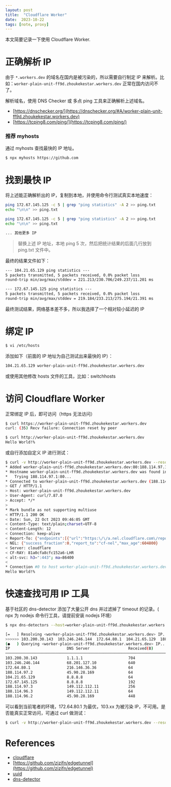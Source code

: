 ```yaml
---
layout: post
title:  "Cloudflare Worker"
date:  2023-10-22
tags: [note, proxy]
---
```


  本文简要记录一下使用 Cloudflare Worker.


# 正确解析 IP

  由于 `*.workers.dev` 的域名在国内是被污染的，所以需要自行制定 IP 来解析。比如：`worker-plain-unit-ff9d.zhoukekestar.workers.dev` 正常在国内访问不了。

  解析域名，使用 DNS Checker 或 多点 ping 工具来正确解析上述域名。

* [https://dnschecker.org/](https://dnschecker.org/#A/worker-plain-unit-ff9d.zhoukekestar.workers.dev)
* [https://tcping8.com/ping/](https://tcping8.com/ping/)

### 推荐 myhosts 

  通过 myhosts 查找最快的 IP 地址。
  
```sh
$ npx myhosts https://github.com
```

# 找到最快 IP

  将上述能正确解析出的 IP，复制到本地，并使用命令行测试真实本地速度：

```bash
ping 172.67.145.125 -c 5 | grep "ping statistics" -A 2 >> ping.txt
echo "\n\n" >> ping.txt

ping 172.67.145.125 -c 5 | grep "ping statistics" -A 2 >> ping.txt
echo "\n\n" >> ping.txt

... 其他更多 IP
```

> 替换上述 IP 地址，本地 ping 5 次，然后把统计结果的后面几行放到 ping.txt 文件中。

最终的结果文件如下：

```txt
--- 104.21.65.129 ping statistics ---
5 packets transmitted, 5 packets received, 0.0% packet loss
round-trip min/avg/max/stddev = 221.213/230.706/249.237/11.201 ms

--- 172.67.145.125 ping statistics ---
5 packets transmitted, 5 packets received, 0.0% packet loss
round-trip min/avg/max/stddev = 219.184/233.213/275.194/21.391 ms
```

  最终测试结果，网络基本差不多，所以我选择了一个相对较小延迟的 IP


# 绑定 IP

```bash
$ vi /etc/hosts
```

  添加如下（前面的 IP 地址为自己测试出来最快的 IP）：

```bash
104.21.65.129 worker-plain-unit-ff9d.zhoukekestar.workers.dev
```

  或使用其他修改 hosts 文件的工具，比如：switchhosts

# 访问 Cloudflare Worker

  正常绑定 IP 后，即可访问（https 无法访问）

```bash
$ curl https://worker-plain-unit-ff9d.zhoukekestar.workers.dev
curl: (35) Recv failure: Connection reset by peer

$ curl http://worker-plain-unit-ff9d.zhoukekestar.workers.dev
Hello World!%
```

  或自行添加自定义 IP 进行测试：

```bash
$ curl -v http://worker-plain-unit-ff9d.zhoukekestar.workers.dev --resolve worker-plain-unit-ff9d.zhoukekestar.workers.dev:80:188.114.97.1
* Added worker-plain-unit-ff9d.zhoukekestar.workers.dev:80:188.114.97.1 to DNS cache
* Hostname worker-plain-unit-ff9d.zhoukekestar.workers.dev was found in DNS cache
*   Trying 188.114.97.1:80...
* Connected to worker-plain-unit-ff9d.zhoukekestar.workers.dev (188.114.97.1) port 80 (#0)
> GET / HTTP/1.1
> Host: worker-plain-unit-ff9d.zhoukekestar.workers.dev
> User-Agent: curl/7.87.0
> Accept: */*
>
* Mark bundle as not supporting multiuse
< HTTP/1.1 200 OK
< Date: Sun, 22 Oct 2023 09:46:05 GMT
< Content-Type: text/plain;charset=UTF-8
< Content-Length: 12
< Connection: keep-alive
< Report-To: {"endpoints":[{"url":"https:\/\/a.nel.cloudflare.com\/report\/v3?s=fBxJFdvmCcFVs6rtq%2BV69NsR7j7lRXtuD8qO1iMI4hjyX9LOx6EGLTCm42aACYQhJiMMUYLFbMBoqgm69oCF9LyHiJ2a68H1DvSxth1B0IcGWL4V6ByAgVfmiMM7HrS58Nn%2B49uR9JWEPX5dTW%2FwjlJ6zYxEMfh%2B6GEKtw533Fk%2F%2Fg%3D%3D"}],"group":"cf-nel","max_age":604800}
< NEL: {"success_fraction":0,"report_to":"cf-nel","max_age":604800}
< Server: cloudflare
< CF-RAY: 81a0cfa8cfc152a6-LHR
< alt-svc: h3=":443"; ma=86400
<
* Connection #0 to host worker-plain-unit-ff9d.zhoukekestar.workers.dev left intact
Hello World!%
```


# 快速查找可用 IP 工具

  基于社区的 dns-detector 添加了大量公开 dns 并过滤掉了 timeout 的记录。( npx 为 nodejs 命令行工具，请提前安装 nodejs 环境）
  
```sh
$ npx dns-detectors --host=worker-plain-unit-ff9d.zhoukekestar.workers.dev

[=   ] Resolving <worker-plain-unit-ff9d.zhoukekestar.workers.dev> IP...          
>>>>>> 103.200.30.143  103.246.246.144  172.64.80.1  104.21.65.129  188.114.96.2  188.114.97.2  172.67.145.125  
(●   ) Querying <worker-plain-unit-ff9d.zhoukekestar.workers.dev> IP...
IP                         DNS Server                 Received(B)                Time(ms)                   Latency                    
───────────────────────────────────────────────────────────────────────────────────────────────────────────────────────────────────────
103.200.30.143             1.1.1.1                    704                        52.793                     |||||                      
103.246.246.144            68.201.127.10              640                        70.118                     |||||||                    
172.64.80.1                216.146.36.36              64                         178.155                    ||||||||||||||||||         
188.114.97.2               45.90.28.169               64                         323.056                    |||||||||||||||||||||||||||
104.21.65.129              8.8.8.8                    64                         327.355                    |||||||||||||||||||||||||||
172.67.145.125             8.8.8.8                    192                        328.138                    |||||||||||||||||||||||||||
188.114.97.3               149.112.112.11             256                        329.660                    |||||||||||||||||||||||||||
188.114.96.3               149.112.112.11             64                         332.251                    |||||||||||||||||||||||||||
188.114.96.2               45.90.28.169               448                        343.618                    |||||||||||||||||||||||||||
```

  可以看到当前笔者的环境，172.64.80.1 为最优，103.xx 为被污染 IP，不可用。是否能真实正常访问，可通过 curl 做测试：

```sh
$ curl -v http://worker-plain-unit-ff9d.zhoukekestar.workers.dev --resolve worker-plain-unit-ff9d.zhoukekestar.workers.dev:80:172.64.80.1
```


# References

* [cloudflare](https://dash.cloudflare.com/)
* [https://github.com/zizifn/edgetunnel](https://github.com/zizifn/edgetunnel)
* [uuid](https://www.uuid.online/)
* [dns-detector](https://github.com/zhoukekestar/dns-detector)
